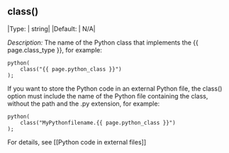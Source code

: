 ## class()

|Type:   |   string|
|Default: |  N/A|

*Description:* The name of the Python class that implements the {{ page.class_type }}, for example:

```config
python(
    class("{{ page.python_class }}")
);
```

If you want to store the Python code in an external Python file, the
class() option must include the name of the Python file containing the
class, without the path and the .py extension, for example:

```config
python(
    class("MyPythonfilename.{{ page.python_class }}")
);
```

For details, see [[Python code in external files]]
